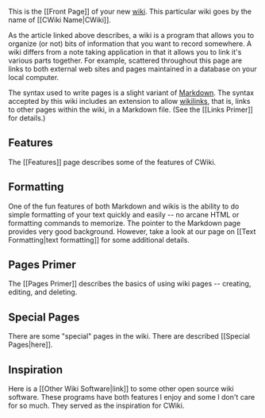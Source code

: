 This is the [[Front Page]] of your new [wiki](https://en.wikipedia.org/wiki/Wiki). This particular wiki goes by the name of [[CWiki Name|CWiki]].

As the article linked above describes, a wiki is a program that allows you to organize (or not) bits of information that you want to record somewhere. A wiki differs from a note taking application in that it allows you to link it's various parts together. For example, scattered throughout this page are links to both external web sites and pages maintained in a database on your local computer.

The syntax used to write pages is a slight variant of [Markdown](https://daringfireball.net/projects/markdown/). The syntax accepted by this wiki includes an extension to allow [wikilinks](https://en.wikipedia.org/wiki/Help:Link), that is, links to other pages within the wiki, in a Markdown file. (See the [[Links Primer]] for details.)

## Features ##

The [[Features]] page describes some of the features of CWiki.

## Formatting ##

One of the fun features of both Markdown and wikis is the ability to do simple formatting of your text quickly and easily -- no arcane HTML or formatting commands to memorize. The pointer to the Markdown page provides very good background. However, take a look at our page on [[Text Formatting|text formatting]] for some additional details.

## Pages Primer ##

The [[Pages Primer]] describes the basics of using wiki pages -- creating, editing, and deleting.

## Special Pages ##

There are some "special" pages in the wiki. There are described [[Special Pages|here]].

## Inspiration ##

Here is a [[Other Wiki Software|link]] to some other open source wiki software. These programs have both features I enjoy and some I don't care for so much. They served as the inspiration for CWiki.

